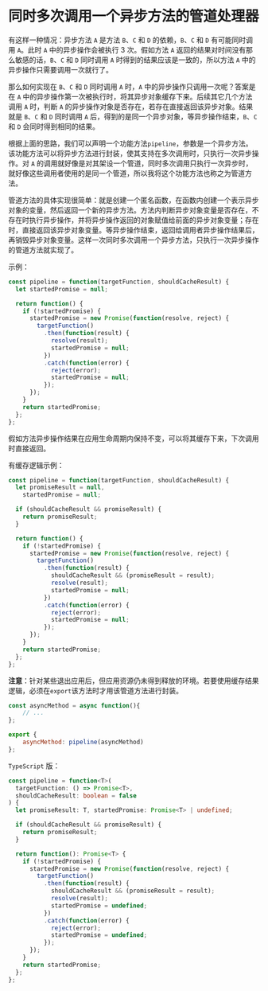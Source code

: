 # 同时多次调用一个异步方法的管道处理器

有这样一种情况：异步方法 `A` 是方法 `B`、`C` 和 `D` 的依赖，`B`、`C` 和 `D` 有可能同时调用 `A`。此时 `A` 中的异步操作会被执行 3 次。假如方法 `A` 返回的结果对时间没有那么敏感的话，`B`、`C` 和 `D` 同时调用 `A` 时得到的结果应该是一致的，所以方法 `A` 中的异步操作只需要调用一次就行了。

那么如何实现在 `B`、`C` 和 `D` 同时调用 `A` 时，`A` 中的异步操作只调用一次呢？答案是在 `A` 中的异步操作第一次被执行时，将其异步对象缓存下来。后续其它几个方法调用 `A` 时，判断 `A` 的异步操作对象是否存在，若存在直接返回该异步对象。结果就是 `B`、`C` 和 `D` 同时调用 `A` 后，得到的是同一个异步对象，等异步操作结束，`B`、`C` 和 `D` 会同时得到相同的结果。

根据上面的思路，我们可以声明一个功能方法`pipeline`，参数是一个异步方法。该功能方法可以将异步方法进行封装，使其支持在多次调用时，只执行一次异步操作。对 `A` 的调用就好像是对其架设一个管道，同时多次调用只执行一次异步时，就好像这些调用者使用的是同一个管道，所以我将这个功能方法也称之为管道方法。

管道方法的具体实现很简单：就是创建一个匿名函数，在函数内创建一个表示异步对象的变量，然后返回一个新的异步方法。方法内判断异步对象变量是否存在，不存在时执行异步操作，并将异步操作返回的对象赋值给前面的异步对象变量；存在时，直接返回该异步对象变量。等异步操作结束，返回给调用者异步操作结果后，再销毁异步对象变量。这样一次同时多次调用一个异步方法，只执行一次异步操作的管道方法就实现了。

示例：

```js
const pipeline = function(targetFunction, shouldCacheResult) {
  let startedPromise = null;

  return function() {
    if (!startedPromise) {
      startedPromise = new Promise(function(resolve, reject) {
        targetFunction()
          .then(function(result) {
            resolve(result);
            startedPromise = null;
          })
          .catch(function(error) {
            reject(error);
            startedPromise = null;
          });
      });
    }
    return startedPromise;
  };
};
```

假如方法异步操作结果在应用生命周期内保持不变，可以将其缓存下来，下次调用时直接返回。

有缓存逻辑示例：

```js
const pipeline = function(targetFunction, shouldCacheResult) {
  let promiseResult = null,
    startedPromise = null;

  if (shouldCacheResult && promiseResult) {
    return promiseResult;
  }

  return function() {
    if (!startedPromise) {
      startedPromise = new Promise(function(resolve, reject) {
        targetFunction()
          .then(function(result) {
            shouldCacheResult && (promiseResult = result);
            resolve(result);
            startedPromise = null;
          })
          .catch(function(error) {
            reject(error);
            startedPromise = null;
          });
      });
    }
    return startedPromise;
  };
};
```

**注意**：针对某些退出应用后，但应用资源仍未得到释放的环境。若要使用缓存结果逻辑，必须在`export`该方法时才用该管道方法进行封装。

```js
const asyncMethod = async function(){
    // ...
};

export {
    asyncMethod: pipeline(asyncMethod)
};
```

`TypeScript` 版：

```ts
const pipeline = function<T>(
  targetFunction: () => Promise<T>,
  shouldCacheResult: boolean = false
) {
  let promiseResult: T, startedPromise: Promise<T> | undefined;

  if (shouldCacheResult && promiseResult) {
    return promiseResult;
  }

  return function(): Promise<T> {
    if (!startedPromise) {
      startedPromise = new Promise(function(resolve, reject) {
        targetFunction()
          .then(function(result) {
            shouldCacheResult && (promiseResult = result);
            resolve(result);
            startedPromise = undefined;
          })
          .catch(function(error) {
            reject(error);
            startedPromise = undefined;
          });
      });
    }
    return startedPromise;
  };
};
```
